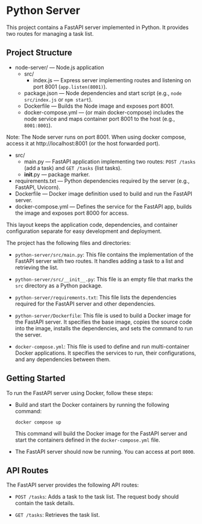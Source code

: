 # Python Server

This project contains a FastAPI server implemented in Python. It provides two routes for managing a task list.

## Project Structure

- node-server/ — Node.js application
  - src/
    - index.js — Express server implementing routes and listening on port 8001 (`app.listen(8001)`).
  - package.json — Node dependencies and start script (e.g., `node src/index.js` or `npm start`).
  - Dockerfile — Builds the Node image and exposes port 8001.
  - docker-compose.yml — (or main docker-compose) includes the node service and maps container port 8001 to the host (e.g., `8001:8001`).

Note: The Node server runs on port 8001. When using docker compose, access it at http://localhost:8001 (or the host forwarded port).
  - src/
    - main.py — FastAPI application implementing two routes: `POST /tasks` (add a task) and `GET /tasks` (list tasks).
    - __init__.py — package marker.
  - requirements.txt — Python dependencies required by the server (e.g., FastAPI, Uvicorn).
  - Dockerfile — Docker image definition used to build and run the FastAPI server.
- docker-compose.yml — Defines the service for the FastAPI app, builds the image and exposes port 8000 for access.

This layout keeps the application code, dependencies, and container configuration separate for easy development and deployment.

The project has the following files and directories:

- `python-server/src/main.py`: This file contains the implementation of the FastAPI server with two routes. It handles adding a task to a list and retrieving the list.

- `python-server/src/__init__.py`: This file is an empty file that marks the `src` directory as a Python package.

- `python-server/requirements.txt`: This file lists the dependencies required for the FastAPI server and other dependencies.

- `python-server/Dockerfile`: This file is used to build a Docker image for the FastAPI server. It specifies the base image, copies the source code into the image, installs the dependencies, and sets the command to run the server.

- `docker-compose.yml`: This file is used to define and run multi-container Docker applications. It specifies the services to run, their configurations, and any dependencies between them.

## Getting Started

To run the FastAPI server using Docker, follow these steps:

- Build and start the Docker containers by running the following command:

  ```shell
  docker compose up
  ```

  This command will build the Docker image for the FastAPI server and start the containers defined in the `docker-compose.yml` file.

- The FastAPI server should now be running. You can access at port `8000`.

## API Routes

The FastAPI server provides the following API routes:

- `POST /tasks`: Adds a task to the task list. The request body should contain the task details.

- `GET /tasks`: Retrieves the task list.
